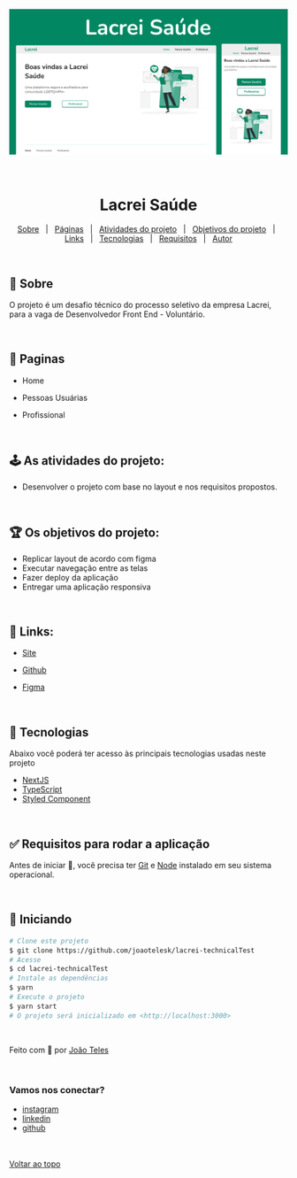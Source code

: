 <div align="center" id="top">
  <img src="./public/banner.png" alt="Thumbnail do site" />

&#xa0;

</div>

<h1 align="center">Lacrei Saúde 
</h1>

<!-- <h4 align="center">
	🚧   Under construction...  🚧
</h4> -->
<!-- <hr> -->

<p align="center">
  <a href="#-sobre">Sobre</a> &#xa0; | &#xa0;
  <a href="#-paginas">Páginas</a> &#xa0; | &#xa0;
  <a href="#-as-atividades-do-projeto">Atividades do projeto</a> &#xa0; | &#xa0;
  <a href="#-os-objetivos-do-projeto">Objetivos do projeto</a> &#xa0; | &#xa0;
  <a href="#-links">Links</a> &#xa0; | &#xa0;
  <a href="#-tecnologias">Tecnologias</a> &#xa0; | &#xa0;
  <a href="#-requisitos-para-rodar-a-aplicação">Requisitos</a> &#xa0; | &#xa0;
  <a href="https://github.com/joaotelesk" target="_blank">Autor</a>
</p>

<br>

## 🧠 Sobre

O projeto é um desafio técnico do processo seletivo da empresa Lacrei, para a vaga de Desenvolvedor Front End - Voluntário.

<br>

## 📖 Paginas

- Home
- Pessoas Usuárias
- Profissional

  <br>

## 🕹 As atividades do projeto:

- Desenvolver o projeto com base no layout e nos requisitos propostos.

  <br>

## 🏆 Os objetivos do projeto:

- Replicar layout de acordo com figma
- Executar navegação entre as telas
- Fazer deploy da aplicação
- Entregar uma aplicação responsiva

<!-- ### Os resultados do projeto: -->

 <br>

## 🔗 Links:

- [Site](https://lacrei-technical-test.vercel.app/)
- [Github](https://github.com/joaotelesk/lacrei-technicalTest)
- [Figma](<https://www.figma.com/file/hzkXv2SZtiUdyneq23dAc7/Desafio-(Copy)?t=4q2VHi8Xgbkj0NQ4-6>)

  <br/>

## 🚀 Tecnologias

Abaixo você poderá ter acesso às principais tecnologias usadas neste projeto

- [NextJS](https://nextjs.org/)
- [TypeScript](https://www.typescriptlang.org/)
- [Styled Component](https://tailwindcss.com/)

 <br/>

## ✅ Requisitos para rodar a aplicação

Antes de iniciar 🏁, você precisa ter [Git](https://git-scm.com) e [Node](https://nodejs.org/en/) instalado em seu sistema operacional.

<br/>

## 🏁 Iniciando

```bash
# Clone este projeto
$ git clone https://github.com/joaotelesk/lacrei-technicalTest
# Acesse
$ cd lacrei-technicalTest
# Instale as dependências
$ yarn
# Execute o projeto
$ yarn start
# O projeto será inicializado em <http://localhost:3000>
```

<br/>

Feito com 💜 por <a href="https://github.com/joaotelesk" target="_blank">João Teles</a>

&#xa0;

### Vamos nos conectar?

- [instagram](https://www.instagram.com/jaootelesk)
- [linkedin](www.linkedin.com/in/joaotelesk)
- [github](https://github.com/joaotelesk)

<br />
<br />
<a href="#top">Voltar ao topo</a>
